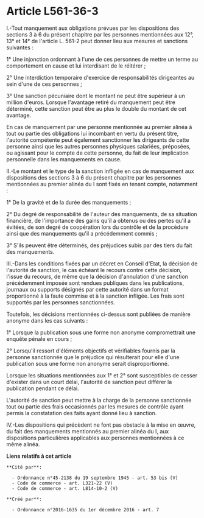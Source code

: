 # Article L561-36-3

I.-Tout manquement aux obligations prévues par les dispositions des sections 3 à 6 du présent chapitre par les personnes
mentionnées aux 12°, 13° et 14° de l'article L. 561-2 peut donner lieu aux mesures et sanctions suivantes : 

1° Une injonction ordonnant à l'une de ces personnes de mettre un terme au comportement en cause et lui interdisant de le
réitérer ; 

2° Une interdiction temporaire d'exercice de responsabilités dirigeantes au sein d'une de ces personnes ; 

3° Une sanction pécuniaire dont le montant ne peut être supérieur à un million d'euros. Lorsque l'avantage retiré du
manquement peut être déterminé, cette sanction peut être au plus le double du montant de cet avantage. 

En cas de manquement par une personne mentionnée au premier alinéa à tout ou partie des obligations lui incombant en vertu du
présent titre, l'autorité compétente peut également sanctionner les dirigeants de cette personne ainsi que les autres
personnes physiques salariées, préposées, ou agissant pour le compte de cette personne, du fait de leur implication
personnelle dans les manquements en cause. 

II.-Le montant et le type de la sanction infligée en cas de manquement aux dispositions des sections 3 à 6 du présent
chapitre par les personnes mentionnées au premier alinéa du I sont fixés en tenant compte, notamment : 

1° De la gravité et de la durée des manquements ; 

2° Du degré de responsabilité de l'auteur des manquements, de sa situation financière, de l'importance des gains qu'il a
obtenus ou des pertes qu'il a évitées, de son degré de coopération lors du contrôle et de la procédure ainsi que des
manquements qu'il a précédemment commis ; 

3° S'ils peuvent être déterminés, des préjudices subis par des tiers du fait des manquements. 

III.-Dans les conditions fixées par un décret en Conseil d'Etat, la décision de l'autorité de sanction, le cas échéant le
recours contre cette décision, l'issue du recours, de même que la décision d'annulation d'une sanction précédemment imposée
sont rendues publiques dans les publications, journaux ou supports désignés par cette autorité dans un format proportionné à
la faute commise et à la sanction infligée. Les frais sont supportés par les personnes sanctionnées. 

Toutefois, les décisions mentionnées ci-dessus sont publiées de manière anonyme dans les cas suivants : 

1° Lorsque la publication sous une forme non anonyme compromettrait une enquête pénale en cours ; 

2° Lorsqu'il ressort d'éléments objectifs et vérifiables fournis par la personne sanctionnée que le préjudice qui résulterait
pour elle d'une publication sous une forme non anonyme serait disproportionné. 

Lorsque les situations mentionnées aux 1° et 2° sont susceptibles de cesser d'exister dans un court délai, l'autorité de
sanction peut différer la publication pendant ce délai. 

L'autorité de sanction peut mettre à la charge de la personne sanctionnée tout ou partie des frais occasionnés par les
mesures de contrôle ayant permis la constatation des faits ayant donné lieu à sanction. 

IV.-Les dispositions qui précèdent ne font pas obstacle à la mise en œuvre, du fait des manquements mentionnés au premier
alinéa du I, aux dispositions particulières applicables aux personnes mentionnées à ce même alinéa.

**Liens relatifs à cet article**

	**Cité par**:

	  - Ordonnance n°45-2138 du 19 septembre 1945 - art. 53 bis (V)
	  - Code de commerce - art. L321-22 (V)
	  - Code de commerce - art. L814-10-2 (V)

	**Créé par**:

	  - Ordonnance n°2016-1635 du 1er décembre 2016 - art. 7
